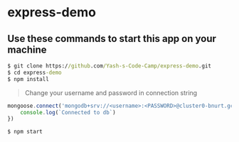 # express-demo

## Use these commands to start this app on your machine

```cmd
$ git clone https://github.com/Yash-s-Code-Camp/express-demo.git
$ cd express-demo
$ npm install
```

> Change your username and password in connection string

```javascript
mongoose.connect('mongodb+srv://<username>:<PASSWORD>@cluster0-bnurt.gcp.mongodb.net/express-demo', () => {
    console.log(`Connected to db`)
})
```
```cmd
$ npm start
```
